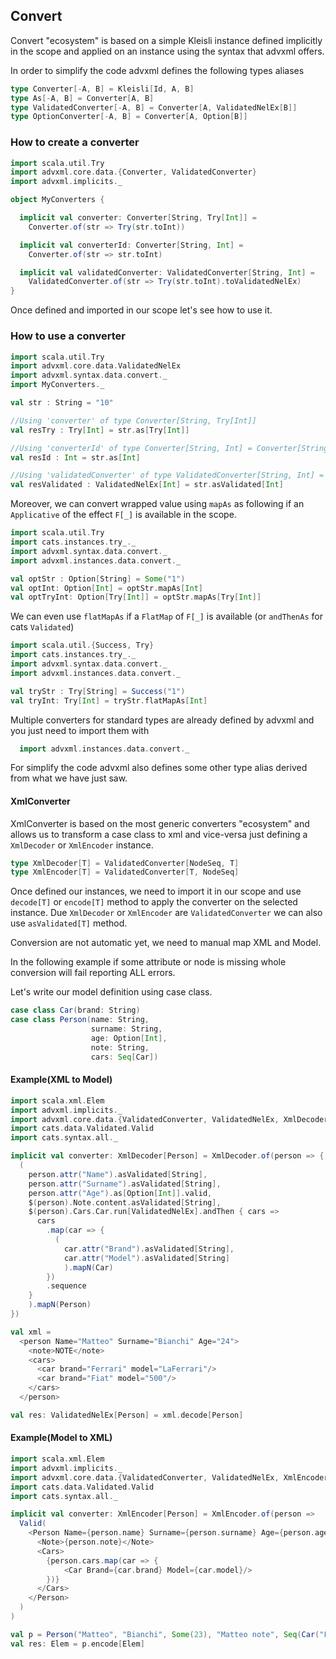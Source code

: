 ## Convert <a name="Convert"></a>
Convert "ecosystem" is based on a simple Kleisli instance defined implicitly in the scope
and applied on an instance using the syntax that advxml offers.

In order to simplify the code advxml defines the following types aliases
```scala
type Converter[-A, B] = Kleisli[Id, A, B]
type As[-A, B] = Converter[A, B]
type ValidatedConverter[-A, B] = Converter[A, ValidatedNelEx[B]]
type OptionConverter[-A, B] = Converter[A, Option[B]]
```

### How to create a converter

```scala
import scala.util.Try
import advxml.core.data.{Converter, ValidatedConverter}
import advxml.implicits._

object MyConverters {

  implicit val converter: Converter[String, Try[Int]] =
    Converter.of(str => Try(str.toInt))

  implicit val converterId: Converter[String, Int] =
    Converter.of(str => str.toInt)

  implicit val validatedConverter: ValidatedConverter[String, Int] =
    ValidatedConverter.of(str => Try(str.toInt).toValidatedNelEx)
}

```

Once defined and imported in our scope let's see how to use it.

### How to use a converter
```scala
import scala.util.Try
import advxml.core.data.ValidatedNelEx
import advxml.syntax.data.convert._
import MyConverters._

val str : String = "10"

//Using 'converter' of type Converter[String, Try[Int]]
val resTry : Try[Int] = str.as[Try[Int]]

//Using 'converterId' of type Converter[String, Int] = Converter[String, Int] 
val resId : Int = str.as[Int]

//Using 'validatedConverter' of type ValidatedConverter[String, Int] = Converter[String, ValidatedNelEx[Int]] 
val resValidated : ValidatedNelEx[Int] = str.asValidated[Int] 
```

Moreover, we can convert wrapped value using `mapAs` as following if an `Applicative` of the effect `F[_]` 
is available in the scope. 

```scala
import scala.util.Try
import cats.instances.try_._
import advxml.syntax.data.convert._
import advxml.instances.data.convert._

val optStr : Option[String] = Some("1")
val optInt: Option[Int] = optStr.mapAs[Int]
val optTryInt: Option[Try[Int]] = optStr.mapAs[Try[Int]]
```

We can even use `flatMapAs` if a `FlatMap` of `F[_]` is available
(or `andThenAs` for cats `Validated`)

```scala
import scala.util.{Success, Try}
import cats.instances.try_._
import advxml.syntax.data.convert._
import advxml.instances.data.convert._

val tryStr : Try[String] = Success("1")
val tryInt: Try[Int] = tryStr.flatMapAs[Int]
```

Multiple converters for standard types are already defined by advxml and you just need to import them with 
```scala
  import advxml.instances.data.convert._
```

For simplify the code advxml also defines some other type alias derived from what we have just saw.

#### XmlConverter
XmlConverter is based on the most generic converters "ecosystem" and allows us to
transform a case class to xml and vice-versa just defining a `XmlDecoder` or `XmlEncoder` instance.

```scala
type XmlDecoder[T] = ValidatedConverter[NodeSeq, T]
type XmlEncoder[T] = ValidatedConverter[T, NodeSeq]
```

Once defined our instances, we need to import it in our scope and use `decode[T]` or `encode[T]` method to apply the
converter on the selected instance. Due `XmlDecoder` or `XmlEncoder` are `ValidatedConverter` 
we can also use `asValidated[T]` method.

Conversion are not automatic yet, we need to manual map XML and Model.

In the following example if some attribute or node is missing whole conversion will fail reporting ALL
errors.

Let's write our model definition using case class.
```scala
case class Car(brand: String)
case class Person(name: String,
                  surname: String,
                  age: Option[Int],
                  note: String,
                  cars: Seq[Car])
```    

#### Example(XML to Model)
```scala
import scala.xml.Elem
import advxml.implicits._
import advxml.core.data.{ValidatedConverter, ValidatedNelEx, XmlDecoder}
import cats.data.Validated.Valid
import cats.syntax.all._

implicit val converter: XmlDecoder[Person] = XmlDecoder.of(person => {
  (
    person.attr("Name").asValidated[String],
    person.attr("Surname").asValidated[String],
    person.attr("Age").as[Option[Int]].valid,
    $(person).Note.content.asValidated[String],
    $(person).Cars.Car.run[ValidatedNelEx].andThen { cars =>
      cars
        .map(car => {
          (
            car.attr("Brand").asValidated[String],
            car.attr("Model").asValidated[String]
            ).mapN(Car)
        })
        .sequence
    }
    ).mapN(Person)
})

val xml =
  <person Name="Matteo" Surname="Bianchi" Age="24">
    <note>NOTE</note>
    <cars>
      <car brand="Ferrari" model="LaFerrari"/>
      <car brand="Fiat" model="500"/>
    </cars>
  </person>

val res: ValidatedNelEx[Person] = xml.decode[Person]
```

#### Example(Model to XML)
```scala
import scala.xml.Elem
import advxml.implicits._
import advxml.core.data.{ValidatedConverter, ValidatedNelEx, XmlEncoder}
import cats.data.Validated.Valid
import cats.syntax.all._

implicit val converter: XmlEncoder[Person] = XmlEncoder.of(person =>
  Valid(
    <Person Name={person.name} Surname={person.surname} Age={person.age.map(_.toString).getOrElse("")}>
      <Note>{person.note}</Note>
      <Cars>
        {person.cars.map(car => {
            <Car Brand={car.brand} Model={car.model}/>
        })}
      </Cars>
    </Person>
  )
)

val p = Person("Matteo", "Bianchi", Some(23), "Matteo note", Seq(Car("Fiat", "500")))
val res: Elem = p.encode[Elem]
```